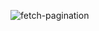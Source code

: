 ![fetch-pagination](https://user-images.githubusercontent.com/65301817/204980415-12842971-ebc8-461b-9136-724926154263.gif)
